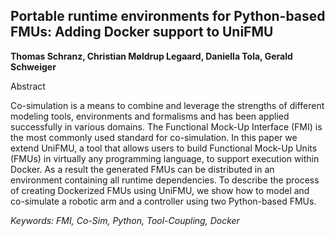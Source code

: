 ## Portable runtime environments for Python-based FMUs: Adding Docker support to UniFMU

**Thomas Schranz, Christian Møldrup Legaard, Daniella Tola, Gerald Schweiger**

Abstract

Co-simulation is a means to combine and leverage the
strengths of different modeling tools, environments and
formalisms and has been applied successfully in various
domains. The Functional Mock-Up Interface (FMI) is
the most commonly used standard for co-simulation. In
this paper we extend UniFMU, a tool that allows users
to build Functional Mock-Up Units (FMUs) in virtually
any programming language, to support execution within
Docker. As a result the generated FMUs can be distributed
in an environment containing all runtime dependencies.
To describe the process of creating Dockerized FMUs using
UniFMU, we show how to model and co-simulate
a robotic arm and a controller using two Python-based
FMUs.

*Keywords: FMI, Co-Sim, Python, Tool-Coupling, Docker*
